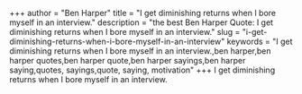 +++
author = "Ben Harper"
title = "I get diminishing returns when I bore myself in an interview."
description = "the best Ben Harper Quote: I get diminishing returns when I bore myself in an interview."
slug = "i-get-diminishing-returns-when-i-bore-myself-in-an-interview"
keywords = "I get diminishing returns when I bore myself in an interview.,ben harper,ben harper quotes,ben harper quote,ben harper sayings,ben harper saying,quotes, sayings,quote, saying, motivation"
+++
I get diminishing returns when I bore myself in an interview.

